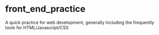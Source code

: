 # front_end_practice
A quick practice for web development, generally including the frequently tools for HTML/Javascript/CSS
